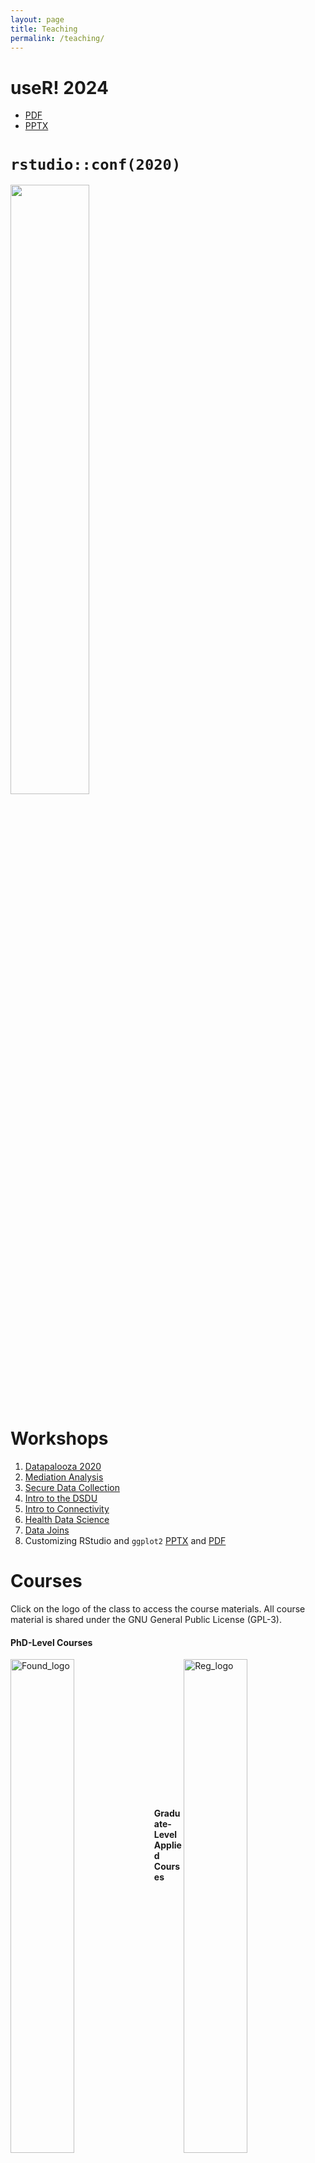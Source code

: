 ```yaml
---
layout: page
title: Teaching
permalink: /teaching/
---
```



# useR! 2024

* [PDF](https://tysonstanley.github.io/assets/useR_2024/Barrett_useR_2024.pdf)
* [PPTX](https://tysonstanley.github.io/assets/useR_2024/Barrett_useR_2024.pptx)

# `rstudio::conf(2020)`

<a href="https://tysonbarrett.com/assets/rstudio_conf_2020/Barrett_rstudioconf_2020.pdf">
  <img src="https://tysonbarrett.com/assets/images/Barrett_rstudioconf.png" width="50%">
</a>


# Workshops

1. [Datapalooza 2020](https://tysonstanley.github.io/Workshops/Barrett_Datapalooza_2020.pdf)
2. [Mediation Analysis](https://tysonstanley.github.io/Workshops/MediationAnalysis.html)
3. [Secure Data Collection](https://tysonstanley.github.io/Workshops/2018WebConference.pdf)
4. [Intro to the DSDU](https://tysonstanley.github.io/Workshops/2018COMMDE_Retreat.pdf)
5. [Intro to Connectivity](https://tysonstanley.github.io/Workshops/connectivity_intro.pdf)
6. [Health Data Science](https://tysonstanley.github.io/healthdatascience/index.html)
7. [Data Joins](https://tysonstanley.github.io/data_joins_demonstration/Presentation.html)
8. Customizing RStudio and `ggplot2` [PPTX](https://tysonbarrett.com/useRs/Rusers_5-2018_Logan.pptx) and [PDF](https://tysonbarrett.com/useRs/Rusers_5-2018_Logan.pdf)

# Courses

Click on the logo of the class to access the course materials. All course material is shared under the GNU General Public License (GPL-3).


<!--
  Foundations and Regression Analysis
-->


#### PhD-Level Courses

<a href="{{ site.baseurl }}/teaching/foundations"><img src="{{ site.baseurl }}/assets/images/RDA1_logo.png" alt="Found_logo" width="45%" align="left"></a> &nbsp;&nbsp;&nbsp;&nbsp; <a href="{{ site.baseurl }}/teaching/regression"><img src="{{ site.baseurl }}/assets/images/RDA2_logo.png" alt="Reg_logo" width="45%" align="right"></a>



<!--
  Applied and R
-->
<br><br><br><br><br><br><br><br><br><br><br>
#### Graduate-Level Applied Courses

<a href="{{ site.baseurl }}/teaching/applied"><img src="{{ site.baseurl }}/assets/images/ASA_logo.png" width="45%" align="left"></a> &nbsp;&nbsp;&nbsp;&nbsp; <a href="{{ site.baseurl }}/teaching/rcourse"><img src="{{ site.baseurl }}/assets/images/Rstats_logo.png" width="45%" align="right"></a>


<!--
  Research Methods


<br><br><br><br><br><br>

<h4>Undergraduate</h4>

<a href="{{ site.baseurl }}/teaching/psychmethods"><img src="{{ site.baseurl }}/assets/images/ResearchMethods_logo.png" alt="rm_logo" width="45%" align="left"></a>

-->